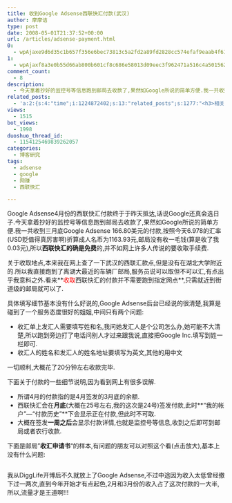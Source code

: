 ```yaml
---
title: 收到Google Adsense西联快汇付款(武汉)
author: 摩摩诘
type: post
date: 2008-05-01T21:37:52+00:00
url: /articles/adsense-payment.html
0:
  - wpAjaxe9d6d35c1b657f356e6bec73813c5a2fd2a89fd2828cc574efaf9eaab4f61cbdaf95ec93c3bafa09cd19163d16425dc8
1:
  - wpAjaxf8a3e0b55d66ab800b601cf8c686e58013d09eec3f962471a516c4a501562cb532eb94001e208c66c85f9ab8bd7003d4
comment_count:
  - 8
description:
  - 今天拿着抄好的监控号等信息跑到邮局去收款了,果然如Google所说的简单方便.我一共收到三月底166.80美元的付款,按照今天6.978的汇率(USD贬值得真厉害啊)折算成人名币为1163.93元,邮局没有收一毛钱(算是收了我0.03 元),所以西联快汇的确是免费的,并不如网上许多人传说的要收取手续费.
related_posts:
  - 'a:2:{s:4:"time";i:1224872402;s:13:"related_posts";s:1277:"<h3>相关日志</h3><ul class="related_post"><li><a href="http://www.digglife.cn/articles/adsense-for-feed-review.html" title="Google AdSense的Feed广告">Google AdSense的Feed广告</a></li><li><a href="http://www.digglife.cn/articles/adsense-referrals-retired.html" title="Adsense推介计划将在8月底暂停">Adsense推介计划将在8月底暂停</a></li><li><a href="http://www.digglife.cn/articles/google-adsense-referrals-changes.html" title="Google AdSense推介广告即将在中国取消">Google AdSense推介广告即将在中国取消</a></li><li><a href="http://www.digglife.cn/articles/google-maps-adsense.html" title="Google计划在地图服务中加入Adsense广告">Google计划在地图服务中加入Adsense广告</a></li><li><a href="http://www.digglife.cn/articles/google-maps-japan-street-view.html" title="Google地图日本版加入街景(Street View)功能">Google地图日本版加入街景(Street View)功能</a></li><li><a href="http://www.digglife.cn/articles/knol-open.html" title="Google的维基百科Knol正式开放">Google的维基百科Knol正式开放</a></li><li><a href="http://www.digglife.cn/articles/google-docs-templates.html" title="使用开放的模板创建Google文件">使用开放的模板创建Google文件</a></li></ul>";}'
views:
  - 1515
bot_views:
  - 1998
duoshuo_thread_id:
  - 1154125469839262057
categories:
  - 博客研究
tags:
  - adsense
  - google
  - 网赚
  - 西联快汇

---
```

Google Adsense4月份的西联快汇付款终于于昨天抵达,话说Google还真会选日子.今天拿着抄好的监控号等信息跑到邮局去收款了,果然如Google所说的简单方便.我一共收到三月底Google Adsense 166.80美元的付款,按照今天6.978的汇率(USD贬值得真厉害啊)折算成人名币为1163.93元,邮局没有收一毛钱(算是收了我0.03元),所以**西联快汇的确是免费**的,并不如网上许多人传说的要收取手续费.

关于收取地点,本来我在网上查了一下武汉的西联汇款点,但是没有在湖北大学附近的.所以我直接跑到了离湖大最近的车辆厂邮局,服务员说可以取但不可以汇,有点出乎我意料之外.看来**<span style="color: #ff0000;">收取</span>西联快汇的付款并不需要跑到指定网点**,只需就近到街道级的邮局就可以了.

<!--more-->

具体填写细节基本没有什么好说的,Google Adsense后台已经说的很清楚,我算是碰到了一个服务态度很好的姐姐,中间只有两个问题:

  * 收汇单上发汇人需要填写姓和名,我问她发汇人是个公司怎么办,她可能不大清楚,所以跑到旁边打了电话问别人才过来跟我说,直接把Google Inc.填写到姓一栏即可.
  * 收汇人的姓名和发汇人的姓名地址要填写为英文,其他的用中文

一切顺利,大概花了20分钟左右收款完毕.

下面关于付款的一些细节说明,因为看到网上有很多误解.

  * 所谓4月的付款指的是4月签发的3月底的余额.
  * 西联快汇会在**月底**(大概在25号左右,我的这次是24号)签发付款,此时**&#8220;我的帐户&#8221;&#8212;&#8220;付款历史&#8221;**下会显示正在付款,但此时不可取.
  * 大概在签发**一周之后**会显示付款详情,也就是监控号等信息,收到之后即可到邮局或者农行收款.

下面是邮局&#8221;**收汇申请书**&#8220;的样本,有问题的朋友可以对照这个看(点击放大),基本上没有什么问题:

<a title="Adsense西联快汇收汇申请" href="http://pic.yupoo.com/digglife/2521157ea2eb/wkxnagb9.jpg" target="_blank"><img src="http://digglife.qiniudn.com/qiniu/2522/image/519664144190cb7707ce5a9da1b9326e.jpg" alt="" /></a>

我从DiggLife开博后不久就放上了Google Adsense,不过中途因为收入太低曾经撤下过一两次,直到今年开始才有点起色,2月和3月份的收入占了这次付款的一大半,所以,流量才是王道啊!!!